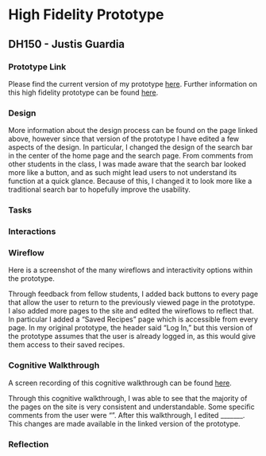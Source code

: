 # High Fidelity Prototype
## DH150 - Justis Guardia
### Prototype Link
Please find the current version of my prototype [here](Dfjaljflasdf).
Further information on this high fidelity prototype can be found [here](dadfalsdf).

### Design
More information about the design process can be found on the page linked above, however since that version of the prototype I have edited a few aspects of the design. In particular, I changed the design of the search bar in the center of the home page and the search page. From comments from other students in the class, I was made aware that the search bar looked more like a button, and as such might lead users to not understand its function at a quick glance. Because of this, I changed it to look more like a traditional search bar to hopefully improve the usability. 

### Tasks

### Interactions


### Wireflow
Here is a screenshot of the many wireflows and interactivity options within the prototype. 

Through feedback from fellow students, I added back buttons to every page that allow the user to return to the previously viewed page in the prototype. I also added more pages to the site and edited the wireflows to reflect that. In particular I added a “Saved Recipes” page which is accessible from every page. In my original prototype, the header said “Log In,” but this version of the prototype assumes that the user is already logged in, as this would give them access to their saved recipes. 

### Cognitive Walkthrough
A screen recording of this cognitive walkthrough can be found [here](alskjf).

Through this cognitive walkthrough, I was able to see that the majority of the pages on the site is very consistent and understandable. Some specific comments from the user were “”. After this walkthrough, I edited _______. This changes are made available in the linked version of the prototype.

### Reflection
